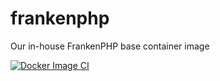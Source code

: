 # frankenphp
Our in-house FrankenPHP base container image

[![Docker Image CI](https://github.com/TrucksNL/frankenphp/actions/workflows/main.yml/badge.svg?branch=main)](https://github.com/TrucksNL/frankenphp/actions/workflows/main.yml)
